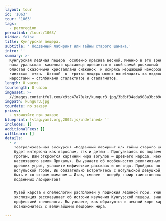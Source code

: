 ```yaml
---
layout: tour
id: '1063'
tour: '1063'
tags:
  - permregion
permalink: /tours/1063/
hidden: false
title: Кунгурская пещера.
subtitle: ' Подземный лабиринт или тайны старого шамана.'
intro: ''
summary: >-
  Кунгурская ледяная пещера  особенно красива весной. Именно в это время года
  наша уральская  каменная красавица одевается в свой самый роскошный  наряд,
  блистая сказочными кристаллами снежинок  и искрясь мерцающей изморозью 
  гипсовых  стен.  Весной  в  гротах пещеры можно понаблюдать за ледяными 
  наростами – столбиками сталактитов и сталагмитов.
length: 8 часов
tourlength: 8 часов
imgasset: >-
  //images.contentful.com/x9tc47a70skr/kungur3.jpg/3b6bf34eda908a3bcb9d1e65586a8666/kungur3.jpg
imgpath: kungur3.jpg
tourdate: по заказу
prices:
  - уточняйте при заказе
blueprint: !<tag:yaml.org,2002:js/undefined> ''
includes: []
additionalFees: []
willLearn: []
details:
  - >-
    Театрализованная экскурсия «Подземный лабиринт или тайны старого шамана» 
    будет интересна как взрослым, так и детям . Прогуливаясь по подземным
    гротам, Вам откроются картинки мира вогулов – древнего народа, некогда
    населявшего земли Прикамья. Вы узнаете об особенностях религиозных верований
    древних угров, услышите мифические рассказы и легенды. Пройдясь по старой
    вогульской тропе, Вы обязательно встретитесь с вогульской девушкой, а может
    быть и со старым шаманом … Итак, смелее - вперёд в мир таинственных,
    подземных лабиринтов!


    Музей карста и спелеологии расположен у подножия Ледяной горы. Уникальная
    экспозиция рассказывает об истории изучения Кунгурской пещеры, знакомит с
    профессией спелеолога. Вы узнаете, как образуются в земной коре карсты, и
    познакомитесь с величайшими пещерами мира.

---
```

